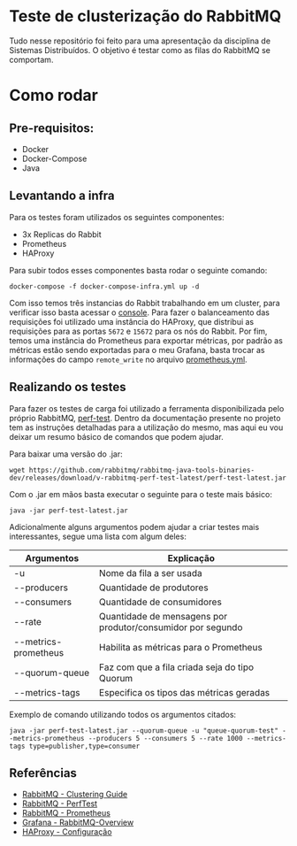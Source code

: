 # Teste de clusterização do RabbitMQ

Tudo nesse repositório foi feito para uma apresentação da disciplina de Sistemas Distribuídos. O objetivo é testar como as filas do RabbitMQ se comportam.

# Como rodar

## Pre-requisitos:

- Docker
- Docker-Compose
- Java

## Levantando a infra

Para os testes foram utilizados os seguintes componentes:
- 3x Replicas do Rabbit
- Prometheus
- HAProxy

Para subir todos esses componentes basta rodar o seguinte comando:

```shell
docker-compose -f docker-compose-infra.yml up -d
```

Com isso temos três instancias do Rabbit trabalhando em um cluster, para verificar isso basta acessar o [console](http://localhost:15672). Para fazer 
o balanceamento das requisições foi utilizado uma instância do HAProxy, que distribui as requisições para as portas `5672` e `15672` para os nós do Rabbit.
Por fim, temos uma instância do Prometheus para exportar métricas, por padrão as métricas estão sendo exportadas para o meu Grafana, basta trocar as informações
do campo `remote_write` no arquivo [prometheus.yml](prometheus.yml).

## Realizando os testes

Para fazer os testes de carga foi utilizado a ferramenta disponibilizada pelo próprio RabbitMQ, [perf-test](https://github.com/rabbitmq/rabbitmq-perf-test). 
Dentro da documentação presente no projeto tem as instruções detalhadas para a utilização do mesmo, mas aqui eu vou deixar um resumo básico de comandos que podem ajudar.

Para baixar uma versão do .jar:

```shell
wget https://github.com/rabbitmq/rabbitmq-java-tools-binaries-dev/releases/download/v-rabbitmq-perf-test-latest/perf-test-latest.jar
```

Com o .jar em mãos basta executar o seguinte para o teste mais básico:

```shell
java -jar perf-test-latest.jar
```

Adicionalmente alguns argumentos podem ajudar a criar testes mais interessantes, segue uma lista com algum deles:

|       Argumentos      |                          Explicação                         |
| --------------------- | ----------------------------------------------------------- |
| -u                    | Nome da fila a ser usada                                    |
| --producers           | Quantidade de produtores                                    |
| --consumers           | Quantidade de consumidores                                  |
| --rate                | Quantidade de mensagens por produtor/consumidor por segundo |
| --metrics-prometheus  | Habilita as métricas para o Prometheus                      |
| --quorum-queue        | Faz com que a fila criada seja do tipo Quorum               |
| --metrics-tags        | Especifica os tipos das métricas geradas                    |

Exemplo de comando utilizando todos os argumentos citados:

```shell
java -jar perf-test-latest.jar --quorum-queue -u "queue-quorum-test" --metrics-prometheus --producers 5 --consumers 5 --rate 1000 --metrics-tags type=publisher,type=consumer
```

## Referências

- [RabbitMQ - Clustering Guide](https://www.rabbitmq.com/clustering.html)
- [RabbitMQ - PerfTest](https://perftest.rabbitmq.com/)
- [RabbitMQ - Prometheus](https://www.rabbitmq.com/prometheus.html)
- [Grafana - RabbitMQ-Overview](https://grafana.com/grafana/dashboards/10991-rabbitmq-overview/)
- [HAProxy - Configuração](https://docs.haproxy.org/1.7/configuration.html)
